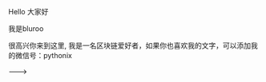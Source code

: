 <p>Hello 大家好</p>
<p>我是bluroo </p>
<p>很高兴你来到这里, 我是一名区块链爱好者，如果你也喜欢我的文字，可以添加我的微信号：pythonix </p>



--->
